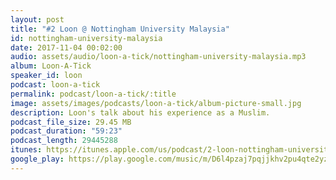```yaml
---
layout: post
title: "#2 Loon @ Nottingham University Malaysia"
id: nottingham-university-malaysia
date: 2017-11-04 00:02:00
audio: assets/audio/loon-a-tick/nottingham-university-malaysia.mp3
album: Loon-A-Tick
speaker_id: loon
podcast: loon-a-tick
permalink: podcast/loon-a-tick/:title
image: assets/images/podcasts/loon-a-tick/album-picture-small.jpg
description: Loon's talk about his experience as a Muslim.
podcast_file_size: 29.45 MB
podcast_duration: "59:23"
podcast_length: 29445288
itunes: https://itunes.apple.com/us/podcast/2-loon-nottingham-university-malaysia/id1312654144?i=1000394708413
google_play: https://play.google.com/music/m/D6l4pzaj7pqjjkhv2pu4qte2yze?t=2_Loon__Nottingham_University_Malaysia-Loon-A-Tick
---
```

